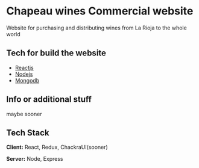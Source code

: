 
# Chapeau wines Commercial website 

Website for purchasing and distributing wines from La Rioja to the whole world


## Tech for build the website

 - [Reactjs](https://github.com/facebook/react/)
 - [Nodejs](https://github.com/nodejs/nodejs.org)
 - [Mongodb](https://github.com/mongodb)
 


## Info or additional stuff

maybe sooner


## Tech Stack

**Client:** React, Redux, ChackraUI(sooner)

**Server:** Node, Express


